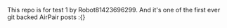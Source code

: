 This repo is for test 1 by Robot81423696299. And it's one of the first ever git backed AirPair posts :{}